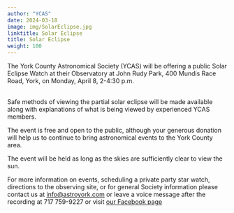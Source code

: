 ```yaml
---
author: "YCAS"
date: 2024-03-18
image: img/SolarEclipse.jpg
linktitle: Solar Eclipse
title: Solar Eclipse
weight: 100
---
```

The York County Astronomical Society (YCAS) will be offering a public Solar Eclipse Watch at their Observatory at John Rudy Park, 400 Mundis Race Road, York, on Monday, April 8, 2-4:30 p.m.<br><br>

Safe methods of viewing the partial solar eclipse will be made available along with explanations of what is being viewed by experienced YCAS members.

The event is free and open to the public, although your generous donation will help us to continue to bring astronomical events to the York County area.

The event will be held as long as the skies are sufficiently clear to view the sun.

For more information on events, scheduling a private party star watch, directions to the observing site, or for general Society information please contact us at <a href="mailto:info@astroyork.com"><font color="#FFCC66">info@astroyork.com</font></a> or leave a voice message after the recording at 717 759-9227 or visit [our Facebook page](https://www.facebook.com/astroyork)